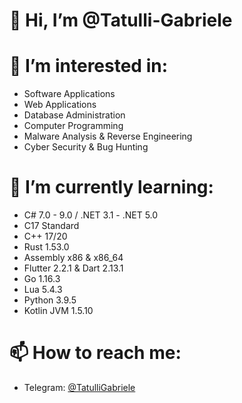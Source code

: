 # 👋 Hi, I’m @Tatulli-Gabriele

# 👀 I’m interested in:
  - Software Applications
  - Web Applications
  - Database Administration 
  - Computer Programming
  - Malware Analysis & Reverse Engineering
  - Cyber Security & Bug Hunting
  
# 🌱 I’m currently learning:
  - C# 7.0 - 9.0 / .NET 3.1 - .NET 5.0
  - C17 Standard
  - C++ 17/20
  - Rust 1.53.0
  - Assembly x86 & x86_64
  - Flutter 2.2.1 & Dart 2.13.1
  - Go 1.16.3
  - Lua 5.4.3
  - Python 3.9.5
  - Kotlin JVM 1.5.10
  
# 📫 How to reach me:
  - Telegram: [@TatulliGabriele](https://t.me/TatulliGabriele/)
